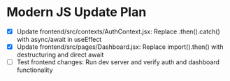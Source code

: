 # Modern JS Update Plan

- [x] Update frontend/src/contexts/AuthContext.jsx: Replace .then().catch() with async/await in useEffect
- [x] Update frontend/src/pages/Dashboard.jsx: Replace import().then() with destructuring and direct await
- [ ] Test frontend changes: Run dev server and verify auth and dashboard functionality
